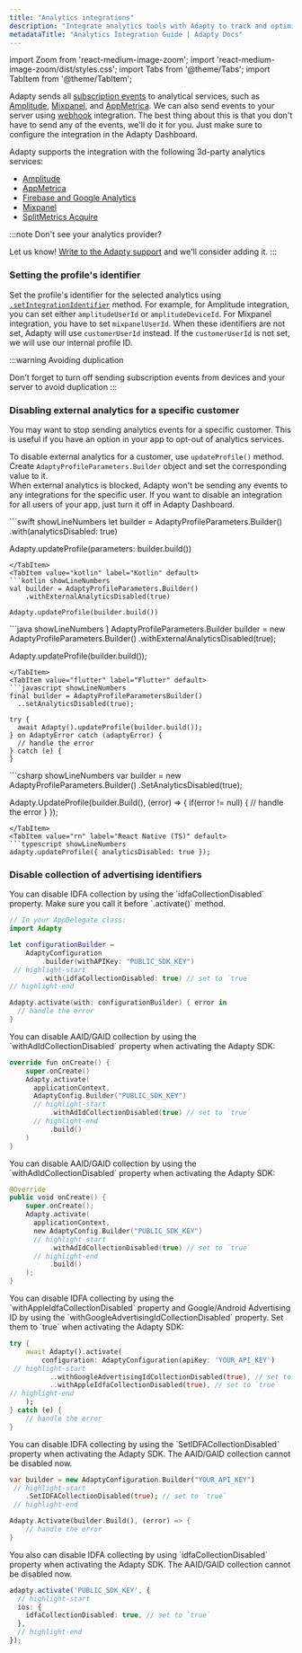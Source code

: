 ```yaml
---
title: "Analytics integrations"
description: "Integrate analytics tools with Adapty to track and optimize user subscriptions."
metadataTitle: "Analytics Integration Guide | Adapty Docs"
---
```


import Zoom from 'react-medium-image-zoom';
import 'react-medium-image-zoom/dist/styles.css';
import Tabs from '@theme/Tabs';
import TabItem from '@theme/TabItem'; 

Adapty sends all [subscription events](events) to analytical services, such as [Amplitude](amplitude), [Mixpanel](mixpanel), and [AppMetrica](appmetrica). We can also send events to your server using [webhook](webhook) integration. The best thing about this is that you don't have to send any of the events, we'll do it for you. Just make sure to configure the integration in the Adapty Dashboard.

Adapty supports the integration with the following 3d-party analytics services:

- [Amplitude](amplitude)
- [AppMetrica](appmetrica)
- [Firebase and Google Analytics](firebase-and-google-analytics)
- [Mixpanel](mixpanel)
- [SplitMetrics Acquire](splitmetrics)

:::note
Don't see your analytics provider?

Let us know! [Write to the Adapty support](mailto:support@adapty.io) and we'll consider adding it.
:::

### Setting the profile's identifier

Set the profile's identifier for the selected analytics using [`.setIntegrationIdentifier`](setting-user-attributes#setting-user-attributes) method. For example, for Amplitude integration, you can set either `amplitudeUserId` or `amplitudeDeviceId`. For Mixpanel integration, you have to set `mixpanelUserId`. When these identifiers are not set, Adapty will use `customerUserId` instead. If the `customerUserId` is not set, we will use our internal profile ID.

:::warning
Avoiding duplication

Don't forget to turn off sending subscription events from devices and your server to avoid duplication
:::

### Disabling external analytics for a specific customer

You may want to stop sending analytics events for a specific customer. This is useful if you have an option in your app to opt-out of analytics services.

To disable external analytics for a customer, use `updateProfile()` method. Create `AdaptyProfileParameters.Builder` object and set the corresponding value to it.  
When external analytics is blocked, Adapty won't be sending any events to any integrations for the specific user. If you want to disable an integration for all users of your app, just turn it off in Adapty Dashboard.

<Tabs groupId="current-os" queryString>
<TabItem value="swift" label="Swift" default>
```swift showLineNumbers
let builder = AdaptyProfileParameters.Builder()
    .with(analyticsDisabled: true)

Adapty.updateProfile(parameters: builder.build())
```
</TabItem>
<TabItem value="kotlin" label="Kotlin" default>
```kotlin showLineNumbers
val builder = AdaptyProfileParameters.Builder()
    .withExternalAnalyticsDisabled(true)
  
Adapty.updateProfile(builder.build())
```
</TabItem>
<TabItem value="java" label="Java" default>
```java showLineNumbers ]
AdaptyProfileParameters.Builder builder = new AdaptyProfileParameters.Builder()
    .withExternalAnalyticsDisabled(true);

Adapty.updateProfile(builder.build());
```
</TabItem>
<TabItem value="flutter" label="Flutter" default>
```javascript showLineNumbers
final builder = AdaptyProfileParametersBuilder()
  ..setAnalyticsDisabled(true);

try {
  await Adapty().updateProfile(builder.build());
} on AdaptyError catch (adaptyError) {
  // handle the error
} catch (e) {
}
```
</TabItem>
<TabItem value="unity" label="Unity" default>
```csharp showLineNumbers
var builder = new AdaptyProfileParameters.Builder()
    .SetAnalyticsDisabled(true);

Adapty.UpdateProfile(builder.Build(), (error) => {
    if(error != null) {
      // handle the error
    }
});
```
</TabItem>
<TabItem value="rn" label="React Native (TS)" default>
```typescript showLineNumbers
adapty.updateProfile({ analyticsDisabled: true });
```
</TabItem>
</Tabs>

### Disable collection of advertising identifiers

<Tabs groupId="current-os" queryString>
<TabItem value="swift" label="iOS" default>
You can disable IDFA collection by using the `idfaCollectionDisabled` property. Make sure you call it before `.activate()` method.

```swift showLineNumbers
// In your AppDelegate class:
import Adapty

let configurationBuilder =
    AdaptyConfiguration
        .builder(withAPIKey: "PUBLIC_SDK_KEY")
 // highlight-start
        .with(idfaCollectionDisabled: true) // set to `true`
// highlight-end

Adapty.activate(with: configurationBuilder) { error in
  // handle the error
}
```
</TabItem>

<TabItem value="kotlin" label="Android (Kotlin)" default>
You can disable AAID/GAID collection by using the `withAdIdCollectionDisabled` property when activating the Adapty SDK:

```swift showLineNumbers
override fun onCreate() {
    super.onCreate()
    Adapty.activate(
      applicationContext,
      AdaptyConfig.Builder("PUBLIC_SDK_KEY")
      // highlight-start
          .withAdIdCollectionDisabled(true) // set to `true`
      // highlight-end
          .build()
    )  
}
```

</TabItem>

<TabItem value="java" label="Android (Java)" default>
You can disable AAID/GAID collection by using the `withAdIdCollectionDisabled` property when activating the Adapty SDK:

```swift showLineNumbers 
@Override
public void onCreate() {
    super.onCreate();
    Adapty.activate(
      applicationContext,
      new AdaptyConfig.Builder("PUBLIC_SDK_KEY")
      // highlight-start
          .withAdIdCollectionDisabled(true) // set to `true`
      // highlight-end
          .build()
    );
}
```

</TabItem>

<TabItem value="flutter" label="Flutter" default>
You can disable IDFA collecting by using the `withAppleIdfaCollectionDisabled` property and Google/Android Advertising ID by using the `withGoogleAdvertisingIdCollectionDisabled` property. Set them to `true` when activating the Adapty SDK:

```dart showLineNumbers
try {
    await Adapty().activate(
        configuration: AdaptyConfiguration(apiKey: 'YOUR_API_KEY')
 // highlight-start
          ..withGoogleAdvertisingIdCollectionDisabled(true), // set to `true`
          ..withAppleIdfaCollectionDisabled(true), // set to `true`
// highlight-end
    );
} catch (e) {
    // handle the error
}
```
</TabItem>

<TabItem value="unity" label="Unity" default>
You can disable IDFA collecting by using the `SetIDFACollectionDisabled` property when activating the Adapty SDK. The AAID/GAID collection cannot be disabled now.

```dart showLineNumbers
var builder = new AdaptyConfiguration.Builder("YOUR_API_KEY")
 // highlight-start
    .SetIDFACollectionDisabled(true); // set to `true`
 // highlight-end

Adapty.Activate(builder.Build(), (error) => {
    // handle the error
}
```

</TabItem>

<TabItem value="rn" label="React Native" default>
You also can disable IDFA collecting by using `idfaCollectionDisabled` property when activating the Adapty SDK. The AAID/GAID collection cannot be disabled now.

```typescript showLineNumbers
adapty.activate('PUBLIC_SDK_KEY', {
  // highlight-start 
  ios: {
    idfaCollectionDisabled: true, // set to `true`
  },
  // highlight-end
});
```
</TabItem>
</Tabs>